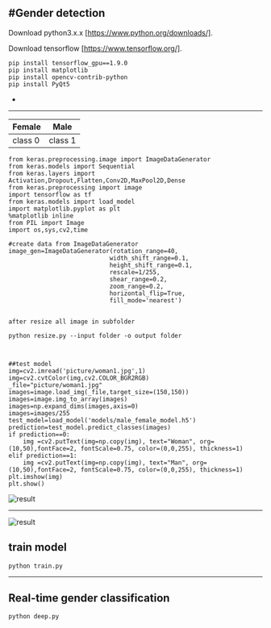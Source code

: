 #Gender detection
----------------------------------------------------------

Download python3.x.x  [https://www.python.org/downloads/].

Download tensorflow  [https://www.tensorflow.org/].


```
pip install tensorflow_gpu==1.9.0
pip install matplotlib
pip install opencv-contrib-python
pip install PyQt5
```

- 
----------

| Female        |Male           | 
| ------------- |:-------------:| 
| class 0       | class 1       | 


```import numpy as np
from keras.preprocessing.image import ImageDataGenerator
from keras.models import Sequential
from keras.layers import Activation,Dropout,Flatten,Conv2D,MaxPool2D,Dense
from keras.preprocessing import image
import tensorflow as tf
from keras.models import load_model
import matplotlib.pyplot as plt
%matplotlib inline
from PIL import Image
import os,sys,cv2,time

#create data from ImageDataGenerator
image_gen=ImageDataGenerator(rotation_range=40,
                            width_shift_range=0.1,
                            height_shift_range=0.1,
                            rescale=1/255,
                            shear_range=0.2,
                            zoom_range=0.2,
                            horizontal_flip=True,
                            fill_mode='nearest')
                            
                            
after resize all image in subfolder

python resize.py --input folder -o output folder



##test model
img=cv2.imread('picture/woman1.jpg',1)
img=cv2.cvtColor(img,cv2.COLOR_BGR2RGB)
_file="picture/woman1.jpg"
images=image.load_img(_file,target_size=(150,150))
images=image.img_to_array(images)
images=np.expand_dims(images,axis=0)
images=images/255
test_model=load_model('models/male_female_model.h5')
prediction=test_model.predict_classes(images)
if prediction==0:
    img =cv2.putText(img=np.copy(img), text="Woman", org=(10,50),fontFace=2, fontScale=0.75, color=(0,0,255), thickness=1)
elif prediction==1:
    img =cv2.putText(img=np.copy(img), text="Man", org=(10,50),fontFace=2, fontScale=0.75, color=(0,0,255), thickness=1)
plt.imshow(img)
plt.show()

```


![result](https://github.com/RashadGarayev/genderDetectionKeras/blob/master/picture/Screenshot%2003-18-2019%2013.11.41.jpg)

---------------------------------------------------------------------------------------------------------------------------

![result](https://github.com/RashadGarayev/genderDetectionKeras/blob/master/picture/Screenshot%2003-18-2019%2013.09.05.jpg)


## train model ##

`python train.py`

----------

## Real-time gender classification ##

`python deep.py`



